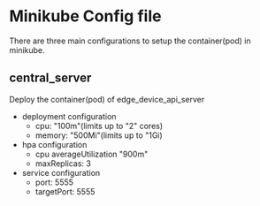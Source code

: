 # Minikube Config file
There are three main configurations to setup the container(pod) in minikube.

## central_server
Deploy the container(pod) of edge_device_api_server
- deployment configuration
    - cpu: "100m"(limits up to "2" cores)
    - memory: "500Mi"(limits up to "1Gi)
- hpa configuration
    - cpu averageUtilization "900m"
    - maxReplicas: 3
- service configuration
    - port: 5555
    - targetPort: 5555